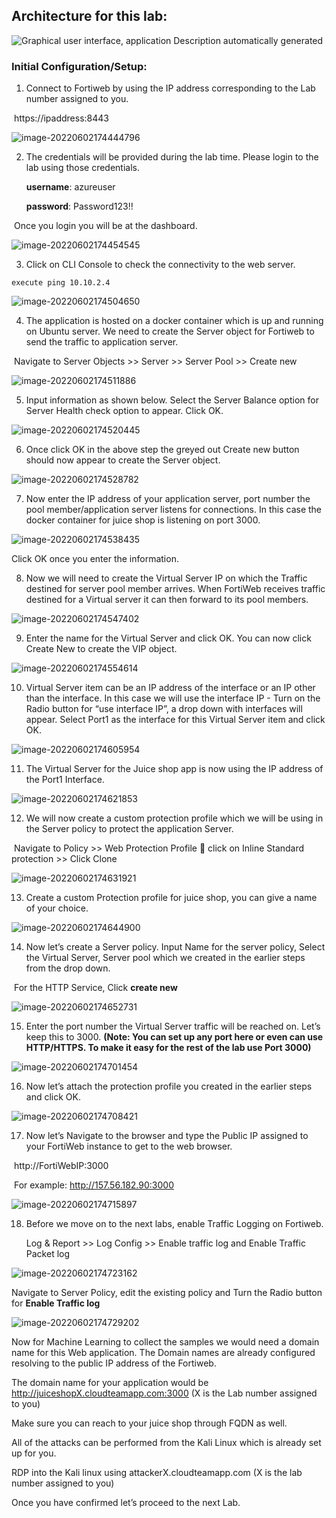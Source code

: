 ## Architecture for this lab:

![Graphical user interface, application  Description automatically generated](clip_image001.png)

### Initial Configuration/Setup:

1. Connect to Fortiweb by using the IP address corresponding to the Lab number assigned to you.

​		https://ipaddress:8443

![image-20220602174444796](image-20220602174444796.png)

 

2. The credentials will be provided during the lab time. Please login to the lab using those credentials.

   **username**: azureuser

   **password**: Password123!!

​		Once you login you will be at the dashboard.

![image-20220602174454545](image-20220602174454545.png)

3. Click on CLI Console to check the connectivity to the web server. 

```
execute ping 10.10.2.4
```

![image-20220602174504650](image-20220602174504650.png)

4. The application is hosted on a docker container which is up and running on Ubuntu server. We need to create the Server object for Fortiweb to send the traffic to application server.

​		Navigate to Server Objects >> Server >> Server Pool >> Create new

![image-20220602174511886](image-20220602174511886.png)

5. Input information as shown below. Select the Server Balance option for Server Health check option to appear. Click OK.

![image-20220602174520445](image-20220602174520445.png)

 

6. Once click OK in the above step the greyed out Create new button should now appear to create the Server object.

![image-20220602174528782](image-20220602174528782.png)

7. Now enter the IP address of your application server, port number the pool member/application server listens for connections. In this case the docker container for juice shop is listening on port 3000.

![image-20220602174538435](image-20220602174538435.png)

Click OK once you enter the information.

8. Now we will need to create the Virtual Server IP on which the Traffic destined for server pool member arrives. When FortiWeb receives traffic destined for a Virtual server it can then forward to its pool members. 

![image-20220602174547402](image-20220602174547402.png) 

9. Enter the name for the Virtual Server and click OK. You can now click Create New to create the VIP object. 

![image-20220602174554614](image-20220602174554614.png)

 

10. Virtual Server item can be an IP address of the interface or an IP other than the interface. In this case we will use the interface IP - Turn on the Radio button for “use interface IP”, a drop down with interfaces will appear. Select Port1 as the interface for this Virtual Server item and click OK.

![image-20220602174605954](image-20220602174605954.png)

11. The Virtual Server for the Juice shop app is now using the IP address of the Port1 Interface. 

![image-20220602174621853](image-20220602174621853.png)

 

12. We will now create a custom protection profile which we will be using in the Server policy to protect the application Server. 

​		Navigate to Policy >> Web Protection Profile  click on Inline Standard 		protection >> Click Clone 

![image-20220602174631921](image-20220602174631921.png)

13. Create a custom Protection profile for juice shop, you can give a name of your choice. 

![image-20220602174644900](image-20220602174644900.png) 

14. Now let’s create a Server policy. Input Name for the server policy, Select the Virtual Server, Server pool which we created in the earlier steps from the drop down. 

​	   For the HTTP Service, Click **create new**

![image-20220602174652731](image-20220602174652731.png)

15. Enter the port number the Virtual Server traffic will be reached on. Let’s keep this to 3000. **(Note: You can set up any port here or even can use HTTP/HTTPS. To make it easy for the rest of the lab use Port 3000)** 

![image-20220602174701454](image-20220602174701454.png)

 

16. Now let’s attach the protection profile you created in the earlier steps and click OK.

![image-20220602174708421](image-20220602174708421.png)

17. Now let’s Navigate to the browser and type the Public IP assigned to your FortiWeb instance to get to the web browser.

​	   http://FortiWebIP:3000 

​	  For example: http://157.56.182.90:3000

![image-20220602174715897](image-20220602174715897.png)

18. Before we move on to the next labs, enable Traffic Logging on Fortiweb. 

    Log & Report >> Log Config >> Enable traffic log and Enable Traffic Packet log

![image-20220602174723162](image-20220602174723162.png)

Navigate to Server Policy, edit the existing policy and Turn the Radio button for **Enable Traffic log**

![image-20220602174729202](image-20220602174729202.png)

Now for Machine Learning to collect the samples we would need a domain name for this Web application. The Domain names are already configured resolving to the public IP address of the Fortiweb. 

The domain name for your application would be http://juiceshopX.cloudteamapp.com:3000 (X is the Lab number assigned to you)

Make sure you can reach to your juice shop through FQDN as well.

All of the attacks can be performed from the Kali Linux which is already set up for you. 

RDP into the Kali linux using attackerX.cloudteamapp.com (X is the lab number assigned to you)

Once you have confirmed let’s proceed to the next Lab.